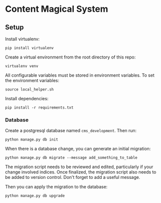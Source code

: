 Content Magical System
====================
## Setup
Install virtualenv:

    pip install virtualenv

Create a virtual environment from the root directory of this repo:

    virtualenv venv

All configurable variables must be stored in environment variables. To set the
environment variables:

    source local_helper.sh

Install dependencies:

    pip install -r requirements.txt

### Database
Create a postgresql database named `cms_development`. Then run:

    python manage.py db init

When there is a database change, you can generate an initial migration:

    python manage.py db migrate --message add_something_to_table

The migration script needs to be reviewed and edited, particularly if your
change involved indices. Once finalized, the migration script also needs to be
added to version control. Don't forget to add a useful message.

Then you can apply the migration to the database:

    python manage.py db upgrade
